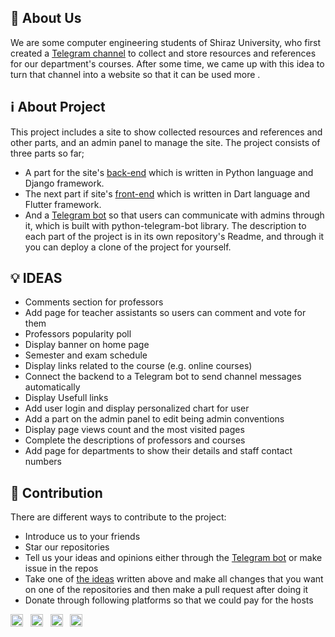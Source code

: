## :information_desk_person: About Us

We are some computer engineering students of Shiraz University, who first created a [Telegram channel](https://t.me/CSE_Archive) to collect and store resources and references for our department's courses.
After some time, we came up with this idea to turn that channel into a website so that it can be used more  .


## :information_source: About Project

This project includes a site to show collected resources and references and other parts, and an admin panel to manage the site.
The project consists of three parts so far;
- A part for the site's [back-end](https://github.com/CSE-Archive/archive-api) which is written in Python language and Django framework.
- The next part if site's [front-end](https://github.com/CSE-Archive/archive-ui) which is written in Dart language and Flutter framework.
- And a [Telegram bot](https://github.com/CSE-Archive/archive-telegram-bot) so that users can communicate with admins through it, which is built with python-telegram-bot library.
The description to each part of the project is in its own repository's Readme, and through it you can deploy a clone of the project for yourself.


## :bulb: IDEAS

- Comments section for professors
- Add page for teacher assistants so users can comment and vote for them
- Professors popularity poll
- Display banner on home page
- Semester and exam schedule
- Display links related to the course (e.g. online courses)
- Connect the backend to a Telegram bot to send channel messages automatically
- Display Usefull links
- Add user login and display personalized chart for user
- Add a part on the admin panel to edit being admin conventions
- Display page views count and the most visited pages
- Complete the descriptions of professors and courses
- Add page for departments to show their details and staff contact numbers


## :handshake: Contribution

There are different ways to contribute to the project:

- Introduce us to your friends
- Star our repositories
- Tell us your ideas and opinions either through the [Telegram bot](https://t.me/CSE_Archive_Bot) or make issue in the repos
- Take one of [the ideas](#ideas) written above and make all changes that you want on one of the repositories and then make a pull request after doing it
- Donate through following platforms so that we could pay for the hosts

[<img alt="Bitcoin" height="20px" src="profile/donation_logos/btc_logo.svg" />](https://raw.githubusercontent.com/CSE-Archive/.github/profile/donation/btc_address.txt) &nbsp;
[<img alt="Bitcoin" height="20px" src="profile/donation_logos/eth_logo.svg" />](https://raw.githubusercontent.com/CSE-Archive/.github/profile/donation/eth_address.txt) &nbsp;
[<img alt="Bitcoin" height="20px" src="profile/donation_logos/bnb_logo.svg" />](https://raw.githubusercontent.com/CSE-Archive/.github/profile/donation/bnb_address.txt) &nbsp;
[<img alt="ID Pay" height="20px" src="docs/readmefiles/idpay_logo.svg" />](https://idpay.ir/cse-archive)
